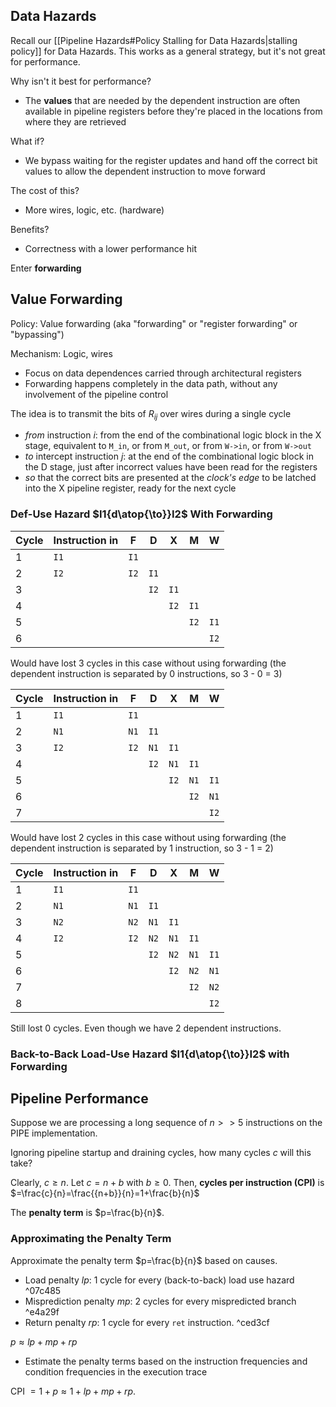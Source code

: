 ## Data Hazards

Recall our [[Pipeline Hazards#Policy Stalling for Data Hazards|stalling policy]] for Data Hazards. This works as a general strategy, but it's not great for performance.

Why isn't it best for performance?

- The **values** that are needed by the dependent instruction are often available in pipeline registers before they're placed in the locations from where they are retrieved

What if?

- We bypass waiting for the register updates and hand off the correct bit values to allow the dependent instruction to move forward

The cost of this?

- More wires, logic, etc. (hardware)

Benefits?

- Correctness with a lower performance hit

Enter **forwarding**

## Value Forwarding

Policy: Value forwarding (aka "forwarding" or "register forwarding" or "bypassing")

Mechanism: Logic, wires

- Focus on data dependences carried through architectural registers
- Forwarding happens completely in the data path, without any involvement of the pipeline control

The idea is to transmit the bits of $R_{ij}$ over wires during a single cycle

- _from_ instruction $i$: from the end of the combinational logic block in the X stage, equivalent to `M_in`, or from `M_out`, or from `W->in`, or from `W->out`
- _to_ intercept instruction $j$: at the end of the combinational logic block in the D stage, just after incorrect values have been read for the registers
- _so_ that the correct bits are presented at the _clock's edge_ to be latched into the X pipeline register, ready for the next cycle

### Def-Use Hazard $I1{d\atop{\to}}I2$ With Forwarding

| Cycle | Instruction in | F    | D    | X    | M    | W    |
| ----- | -------------- | ---- | ---- | ---- | ---- | ---- |
| 1     | `I1`           | `I1` |      |      |      |      |
| 2     | `I2`           | `I2` | `I1` |      |      |      |
| 3     |                |      | `I2` | `I1` |      |      |
| 4     |                |      |      | `I2` | `I1` |      |
| 5     |                |      |      |      | `I2` | `I1` |
| 6     |                |      |      |      |      | `I2` |

Would have lost 3 cycles in this case without using forwarding (the dependent instruction is separated by 0 instructions, so 3 - 0 = 3)

| Cycle | Instruction in | F    | D    | X    | M    | W    |
| ----- | -------------- | ---- | ---- | ---- | ---- | ---- |
| 1     | `I1`           | `I1` |      |      |      |      |
| 2     | `N1`           | `N1` | `I1` |      |      |      |
| 3     | `I2`           | `I2` | `N1` | `I1` |      |      |
| 4     |                |      | `I2` | `N1` | `I1` |      |
| 5     |                |      |      | `I2` | `N1` | `I1` |
| 6     |                |      |      |      | `I2` | `N1` |
| 7     |                |      |      |      |      | `I2` |

Would have lost 2 cycles in this case without using forwarding (the dependent instruction is separated by 1 instruction, so 3 - 1 = 2)

| Cycle | Instruction in | F    | D    | X    | M    | W    |
| ----- | -------------- | ---- | ---- | ---- | ---- | ---- |
| 1     | `I1`           | `I1` |      |      |      |      |
| 2     | `N1`           | `N1` | `I1` |      |      |      |
| 3     | `N2`           | `N2` | `N1` | `I1` |      |      |
| 4     | `I2`           | `I2` | `N2` | `N1` | `I1` |      |
| 5     |                |      | `I2` | `N2` | `N1` | `I1` |
| 6     |                |      |      | `I2` | `N2` | `N1` |
| 7     |                |      |      |      | `I2` | `N2` |
| 8     |                |      |      |      |      | `I2` |

Still lost 0 cycles. Even though we have 2 dependent instructions.

### Back-to-Back Load-Use Hazard $I1{d\atop{\to}}I2$ with Forwarding

## Pipeline Performance

Suppose we are processing a long sequence of $n>>5$ instructions on the PIPE implementation.

Ignoring pipeline startup and draining cycles, how many cycles $c$ will this take?

Clearly, $c\geq n$. Let $c=n+b$ with $b\geq 0$. Then, **cycles per instruction (CPI)** is $=\frac{c}{n}=\frac{{n+b}}{n}=1+\frac{b}{n}$

The **penalty term** is $p=\frac{b}{n}$.

### Approximating the Penalty Term

Approximate the penalty term $p=\frac{b}{n}$ based on causes.

- Load penalty $lp$: 1 cycle for every (back-to-back) load use hazard ^07c485
- Misprediction penalty $mp$: 2 cycles for every mispredicted branch ^e4a29f
- Return penalty $rp$: 1 cycle for every `ret` instruction. ^ced3cf

$p\approx lp+mp+rp$

- Estimate the penalty terms based on the instruction frequencies and condition frequencies in the execution trace

CPI $=1+p\approx 1+lp+mp+rp$.
